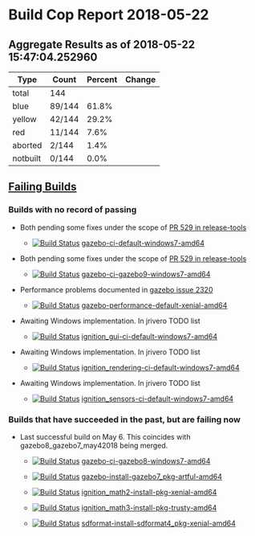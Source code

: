 # Build Cop Report 2018-05-22

## Aggregate Results as of 2018-05-22 15:47:04.252960

| Type | Count | Percent | Change |
|--|--|--|--|
| total | 144 | |  |
| blue | 89/144 | 61.8% |  |
| yellow | 42/144 | 29.2% |  |
| red | 11/144 | 7.6% |  |
| aborted | 2/144 | 1.4% |  |
| notbuilt | 0/144 | 0.0% |  |

## [Failing Builds](https://build.osrfoundation.org/view/main/view/BuildCopFail/)


### Builds with no record of passing


* Both pending some fixes under the scope of [PR 529 in release-tools](https://bitbucket.org/osrf/release-tools/pull-requests/529/fix-windows-gazebo-build/diff)

    * [![Build Status](https://build.osrfoundation.org/job/gazebo-ci-default-windows7-amd64//badge/icon)](https://build.osrfoundation.org/job/gazebo-ci-default-windows7-amd64/) [gazebo-ci-default-windows7-amd64](https://build.osrfoundation.org/job/gazebo-ci-default-windows7-amd64/)


* Both pending some fixes under the scope of [PR 529 in release-tools](https://bitbucket.org/osrf/release-tools/pull-requests/529/fix-windows-gazebo-build/diff)

    * [![Build Status](https://build.osrfoundation.org/job/gazebo-ci-gazebo9-windows7-amd64//badge/icon)](https://build.osrfoundation.org/job/gazebo-ci-gazebo9-windows7-amd64/) [gazebo-ci-gazebo9-windows7-amd64](https://build.osrfoundation.org/job/gazebo-ci-gazebo9-windows7-amd64/)


* Performance problems documented in [gazebo issue 2320](https://bitbucket.org/osrf/gazebo/issues/2320/performance_transport_stress-test-times)

    * [![Build Status](https://build.osrfoundation.org/job/gazebo-performance-default-xenial-amd64//badge/icon)](https://build.osrfoundation.org/job/gazebo-performance-default-xenial-amd64/) [gazebo-performance-default-xenial-amd64](https://build.osrfoundation.org/job/gazebo-performance-default-xenial-amd64/)


* Awaiting Windows implementation. In jrivero TODO list

    * [![Build Status](https://build.osrfoundation.org/job/ignition_gui-ci-default-windows7-amd64//badge/icon)](https://build.osrfoundation.org/job/ignition_gui-ci-default-windows7-amd64/) [ignition_gui-ci-default-windows7-amd64](https://build.osrfoundation.org/job/ignition_gui-ci-default-windows7-amd64/)


* Awaiting Windows implementation. In jrivero TODO list

    * [![Build Status](https://build.osrfoundation.org/job/ignition_rendering-ci-default-windows7-amd64//badge/icon)](https://build.osrfoundation.org/job/ignition_rendering-ci-default-windows7-amd64/) [ignition_rendering-ci-default-windows7-amd64](https://build.osrfoundation.org/job/ignition_rendering-ci-default-windows7-amd64/)


* Awaiting Windows implementation. In jrivero TODO list

    * [![Build Status](https://build.osrfoundation.org/job/ignition_sensors-ci-default-windows7-amd64//badge/icon)](https://build.osrfoundation.org/job/ignition_sensors-ci-default-windows7-amd64/) [ignition_sensors-ci-default-windows7-amd64](https://build.osrfoundation.org/job/ignition_sensors-ci-default-windows7-amd64/)


### Builds that have succeeded in the past, but are failing now

* Last successful build on May 6. This coincides with gazebo8_gazebo7_may42018 being merged.
    * [![Build Status](https://build.osrfoundation.org/job/gazebo-ci-gazebo8-windows7-amd64//badge/icon)](https://build.osrfoundation.org/job/gazebo-ci-gazebo8-windows7-amd64/) [gazebo-ci-gazebo8-windows7-amd64](https://build.osrfoundation.org/job/gazebo-ci-gazebo8-windows7-amd64/)

    * [![Build Status](https://build.osrfoundation.org/job/gazebo-install-gazebo7_pkg-artful-amd64//badge/icon)](https://build.osrfoundation.org/job/gazebo-install-gazebo7_pkg-artful-amd64/) [gazebo-install-gazebo7_pkg-artful-amd64](https://build.osrfoundation.org/job/gazebo-install-gazebo7_pkg-artful-amd64/)

    * [![Build Status](https://build.osrfoundation.org/job/ignition_math2-install-pkg-xenial-amd64//badge/icon)](https://build.osrfoundation.org/job/ignition_math2-install-pkg-xenial-amd64/) [ignition_math2-install-pkg-xenial-amd64](https://build.osrfoundation.org/job/ignition_math2-install-pkg-xenial-amd64/)

    * [![Build Status](https://build.osrfoundation.org/job/ignition_math3-install-pkg-trusty-amd64//badge/icon)](https://build.osrfoundation.org/job/ignition_math3-install-pkg-trusty-amd64/) [ignition_math3-install-pkg-trusty-amd64](https://build.osrfoundation.org/job/ignition_math3-install-pkg-trusty-amd64/)

    * [![Build Status](https://build.osrfoundation.org/job/sdformat-install-sdformat4_pkg-xenial-amd64//badge/icon)](https://build.osrfoundation.org/job/sdformat-install-sdformat4_pkg-xenial-amd64/) [sdformat-install-sdformat4_pkg-xenial-amd64](https://build.osrfoundation.org/job/sdformat-install-sdformat4_pkg-xenial-amd64/)
